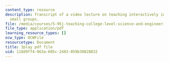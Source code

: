 ```yaml
---
content_type: resource
description: Transcript of a video lecture on teaching interactively in large and
  small groups.
file: /media/courses/5-95j-teaching-college-level-science-and-engineering-spring-2009/118d9ff4963a605c2483059b30828832_5uTd3WzQulo.pdf
file_type: application/pdf
learning_resource_types: []
ocw_type: OCWFile
resourcetype: Document
title: 3play pdf file
uid: 118d9ff4-963a-605c-2483-059b30828832
---
```

